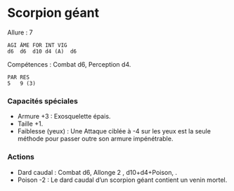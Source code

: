 # Scorpion géant

Allure : 7

	AGI	ÂME	FOR	INT	VIG
	d6	d6	d10	d4 (A)	d6

Compétences : Combat d6, Perception d4.

	PAR	RES
	5	9 (3)

### Capacités spéciales
- Armure +3 : Exosquelette épais.
- Taille +1.
- Faiblesse (yeux) : Une Attaque ciblée à -4 sur les yeux est la seule méthode pour passer outre son armure impénétrable.

### Actions
- Dard caudal : Combat d6, Allonge 2 , d10+d4+Poison, .
- Poison -2 : Le dard caudal d’un scorpion géant contient un venin mortel.
